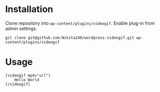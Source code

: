 # Installation

Clone repository into `wp-content/plugins/videogif`. Enable plug-in from admin settings.

`git clone git@github.com:Nikita240/wordpress-videogif.git wp-content/plugins/videogif`

# Usage

```
[videogif mp4="url"]
    Hello World
[/videogif]
```
